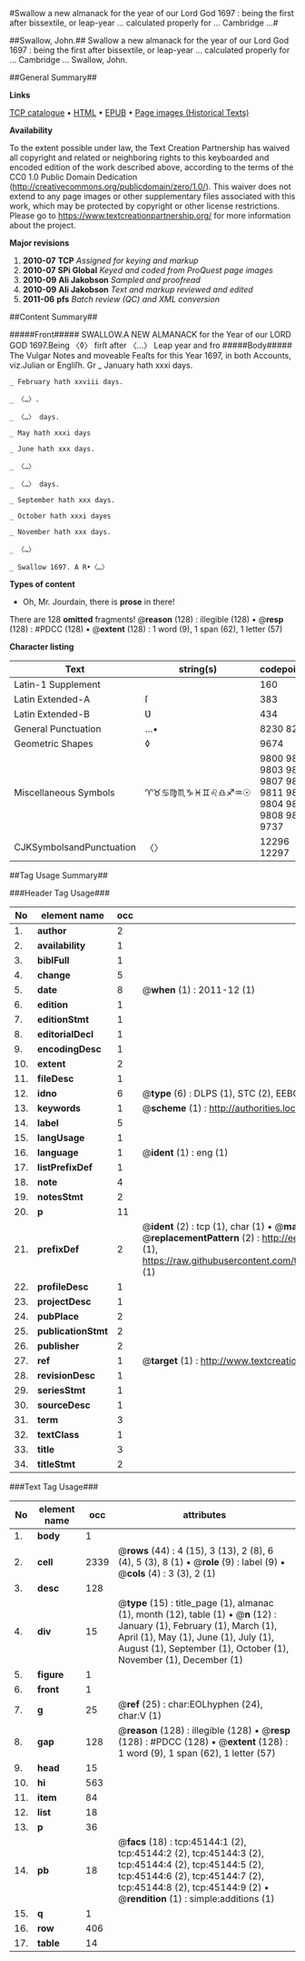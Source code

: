 #Swallow a new almanack for the year of our Lord God 1697 : being the first after bissextile, or leap-year ... calculated properly for ... Cambridge ...#

##Swallow, John.##
Swallow a new almanack for the year of our Lord God 1697 : being the first after bissextile, or leap-year ... calculated properly for ... Cambridge ...
Swallow, John.

##General Summary##

**Links**

[TCP catalogue](http://www.ota.ox.ac.uk/tcp/)  • 
[HTML](http://tei.it.ox.ac.uk/tcp/Texts-HTML/free/A24/A24842.html)  • 
[EPUB](http://tei.it.ox.ac.uk/tcp/Texts-EPUB/free/A24/A24842.epub) • 
[Page images (Historical Texts)](https://historicaltexts.jisc.ac.uk/eebo-10488184e)

**Availability**

To the extent possible under law, the Text Creation Partnership has waived all copyright and related or neighboring rights to this keyboarded and encoded edition of the work described above, according to the terms of the CC0 1.0 Public Domain Dedication (http://creativecommons.org/publicdomain/zero/1.0/). This waiver does not extend to any page images or other supplementary files associated with this work, which may be protected by copyright or other license restrictions. Please go to https://www.textcreationpartnership.org/ for more information about the project.

**Major revisions**

1. __2010-07__ __TCP__ *Assigned for keying and markup*
1. __2010-07__ __SPi Global__ *Keyed and coded from ProQuest page images*
1. __2010-09__ __Ali Jakobson__ *Sampled and proofread*
1. __2010-09__ __Ali Jakobson__ *Text and markup reviewed and edited*
1. __2011-06__ __pfs__ *Batch review (QC) and XML conversion*

##Content Summary##

#####Front#####
SWALLOW.A NEW ALMANACK for the Year of our LORD GOD 1697.Being 〈◊〉 firſt after 〈…〉 Leap year and fro
#####Body#####
The Vulgar Notes and moveable Feaſts for this Year 1697, in both Accounts, viz.Julian or Engliſh. Gr
    _ January hath xxxi days.

    _ February hath xxviii days.

    _ 〈…〉.

    _ 〈…〉 days.

    _ May hath xxxi days

    _ June hath xxx days.

    _ 〈…〉

    _ 〈…〉 days.

    _ September hath xxx days.

    _ October hath xxxi dayes

    _ November hath xxx days.

    _ 〈…〉

    _ Swallow 1697. A R•〈…〉

**Types of content**

  * Oh, Mr. Jourdain, there is **prose** in there!

There are 128 **omitted** fragments! 
 @__reason__ (128) : illegible (128)  •  @__resp__ (128) : #PDCC (128)  •  @__extent__ (128) : 1 word (9), 1 span (62), 1 letter (57)

**Character listing**


|Text|string(s)|codepoint(s)|
|---|---|---|
|Latin-1 Supplement| |160|
|Latin Extended-A|ſ|383|
|Latin Extended-B|Ʋ|434|
|General Punctuation|…•|8230 8226|
|Geometric Shapes|◊|9674|
|Miscellaneous Symbols|♈♉♋♍♏♑♓♊♌♎♐♒☉|9800 9801 9803 9805 9807 9809 9811 9802 9804 9806 9808 9810 9737|
|CJKSymbolsandPunctuation|〈〉|12296 12297|

##Tag Usage Summary##

###Header Tag Usage###

|No|element name|occ|attributes|
|---|---|---|---|
|1.|__author__|2||
|2.|__availability__|1||
|3.|__biblFull__|1||
|4.|__change__|5||
|5.|__date__|8| @__when__ (1) : 2011-12 (1)|
|6.|__edition__|1||
|7.|__editionStmt__|1||
|8.|__editorialDecl__|1||
|9.|__encodingDesc__|1||
|10.|__extent__|2||
|11.|__fileDesc__|1||
|12.|__idno__|6| @__type__ (6) : DLPS (1), STC (2), EEBO-CITATION (1), OCLC (1), VID (1)|
|13.|__keywords__|1| @__scheme__ (1) : http://authorities.loc.gov/ (1)|
|14.|__label__|5||
|15.|__langUsage__|1||
|16.|__language__|1| @__ident__ (1) : eng (1)|
|17.|__listPrefixDef__|1||
|18.|__note__|4||
|19.|__notesStmt__|2||
|20.|__p__|11||
|21.|__prefixDef__|2| @__ident__ (2) : tcp (1), char (1)  •  @__matchPattern__ (2) : ([0-9\-]+):([0-9IVX]+) (1), (.+) (1)  •  @__replacementPattern__ (2) : http://eebo.chadwyck.com/downloadtiff?vid=$1&page=$2 (1), https://raw.githubusercontent.com/textcreationpartnership/Texts/master/tcpchars.xml#$1 (1)|
|22.|__profileDesc__|1||
|23.|__projectDesc__|1||
|24.|__pubPlace__|2||
|25.|__publicationStmt__|2||
|26.|__publisher__|2||
|27.|__ref__|1| @__target__ (1) : http://www.textcreationpartnership.org/docs/. (1)|
|28.|__revisionDesc__|1||
|29.|__seriesStmt__|1||
|30.|__sourceDesc__|1||
|31.|__term__|3||
|32.|__textClass__|1||
|33.|__title__|3||
|34.|__titleStmt__|2||


###Text Tag Usage###

|No|element name|occ|attributes|
|---|---|---|---|
|1.|__body__|1||
|2.|__cell__|2339| @__rows__ (44) : 4 (15), 3 (13), 2 (8), 6 (4), 5 (3), 8 (1)  •  @__role__ (9) : label (9)  •  @__cols__ (4) : 3 (3), 2 (1)|
|3.|__desc__|128||
|4.|__div__|15| @__type__ (15) : title_page (1), almanac (1), month (12), table (1)  •  @__n__ (12) : January (1), February (1), March (1), April (1), May (1), June (1), July (1), August (1), September (1), October (1), November (1), December (1)|
|5.|__figure__|1||
|6.|__front__|1||
|7.|__g__|25| @__ref__ (25) : char:EOLhyphen (24), char:V (1)|
|8.|__gap__|128| @__reason__ (128) : illegible (128)  •  @__resp__ (128) : #PDCC (128)  •  @__extent__ (128) : 1 word (9), 1 span (62), 1 letter (57)|
|9.|__head__|15||
|10.|__hi__|563||
|11.|__item__|84||
|12.|__list__|18||
|13.|__p__|36||
|14.|__pb__|18| @__facs__ (18) : tcp:45144:1 (2), tcp:45144:2 (2), tcp:45144:3 (2), tcp:45144:4 (2), tcp:45144:5 (2), tcp:45144:6 (2), tcp:45144:7 (2), tcp:45144:8 (2), tcp:45144:9 (2)  •  @__rendition__ (1) : simple:additions (1)|
|15.|__q__|1||
|16.|__row__|406||
|17.|__table__|14||
